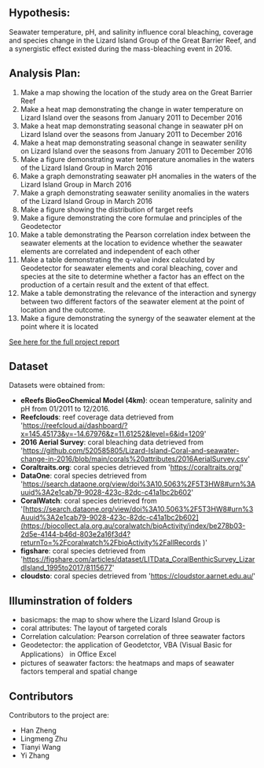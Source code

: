 
## Hypothesis:
Seawater temperature, pH, and salinity influence coral bleaching, coverage and species change in the Lizard Island Group of the Great Barrier Reef, and a synergistic effect existed during the mass-bleaching event in 2016.
## Analysis Plan:
1. Make a map showing the location of the study area on the Great Barrier Reef
2. Make a heat map demonstrating the change in water temperature on Lizard Island over the seasons from January 2011 to December 2016
3. Make a heat map demonstrating seasonal change in seawater pH on Lizard Island over the seasons from January 2011 to December 2016
4. Make a heat map demonstrating seasonal change in seawater senility on Lizard Island over the seasons from January 2011 to December 2016
5. Make a figure demonstrating water temperature anomalies in the waters of the Lizard Island Group in March 2016
6. Make a graph demonstrating seawater pH anomalies in the waters of the Lizard Island Group in March 2016
7. Make a graph demonstrating seawater senility anomalies in the waters of the Lizard Island Group in March 2016
8. Make a figure showing the distribution of target reefs
9. Make a figure demonstrating the core formulae and principles of the Geodetector
10. Make a table demonstrating the Pearson correlation index between the seawater elements at the location to evidence whether the seawater elements are correlated and independent of each other
11. Make a table demonstrating the q-value index calculated by Geodetector for seawater elements and coral bleaching, cover and species at the site to determine whether a factor has an effect on the production of a certain result and the extent of that effect.
12. Make a table demonstrating the relevance of the interaction and synergy between two different factors of the seawater element at the point of location and the outcome.
13. Make a figure demonstrating the synergy of the seawater element at the point where it is located



[See here for the full project report](https://www.overleaf.com/8942127693pshhvtrpqzyn) 


## Dataset
Datasets were obtained from:
+ **eReefs BioGeoChemical Model (4km)**: ocean temperature, salinity and pH from 01/2011 to 12/2016.
+ **Reefclouds**: reef coverage data detrieved from 'https://reefcloud.ai/dashboard/?x=145.45173&y=-14.67976&z=11.61252&level=6&id=1209'
+ **2016 Aerial Survey**: coral bleaching data detrieved from 'https://github.com/520585805/Lizard-Island-Coral-and-seawater-change-in-2016/blob/main/corals%20attributes/2016AerialSurvey.csv'
+ **Coraltraits.org**: coral species detrieved from 'https://coraltraits.org/'
+ **DataOne**: coral species detrieved from 'https://search.dataone.org/view/doi%3A10.5063%2F5T3HW8#urn%3Auuid%3A2e1cab79-9028-423c-82dc-c41a1bc2b602'
+ **CoralWatch**: coral species detrieved from '[https://search.dataone.org/view/doi%3A10.5063%2F5T3HW8#urn%3Auuid%3A2e1cab79-9028-423c-82dc-c41a1bc2b602](https://biocollect.ala.org.au/coralwatch/bioActivity/index/be278b03-2d5e-4144-b46d-803e2a16f3d4?returnTo=%2Fcoralwatch%2FbioActivity%2FallRecords
)'
+ **figshare**: coral species detrieved from 'https://figshare.com/articles/dataset/LITData_CoralBenthicSurvey_LizardIsland_1995to2017/8115677'
+ **cloudsto**: coral species detrieved from 'https://cloudstor.aarnet.edu.au/'


## Illuminstration of folders
+ basicmaps: the map to show where the Lizard Island Group is
+ coral attributes: The layout of targeted corals
+ Correlation calculation: Pearson correlation of three seawater factors
+ Geodetector: the application of Geodetctor, VBA (Visual Basic for Applications） in Office Excel
+ pictures of seawater factors: the heatmaps and maps of seawater factors temperal and spatial change

## Contributors
Contributors to the project are:
+ Han Zheng
+ Lingmeng Zhu
+ Tianyi Wang
+ Yi Zhang
